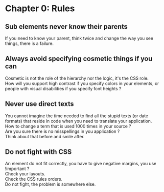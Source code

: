 # Chapter 0: Rules #

## Sub elements never know their parents ##
If you need to know your parent, think twice and change the way you see things, there is a failure.

## Always avoid specifying cosmetic things if you can ##
Cosmetic is not the role of the hierarchy nor the logic, it's the CSS role.  
How will you support high contrast if you specify colors in your elements, or people with visual disabilities if you specify font heights ?

## Never use direct texts ##
You cannot imagine the time needed to find all the stupid texts (or date formats) that reside in code when you need to translate your application.  
How to change a term that is used 1000 times in your source ?  
Are you sure there is no misspellings in you application ?  
Think about that before and smile after.  

## Do not fight with CSS ##
An element do not fit correctly, you have to give negative margins, you use !important ?  
Check your layouts.  
Check the CSS rules orders.  
Do not fight, the problem is somewhere else.
